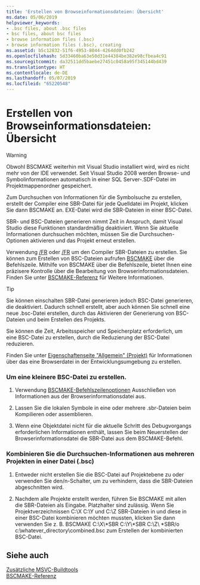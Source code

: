 ```yaml
---
title: 'Erstellen von Browseinformationsdateien: Übersicht'
ms.date: 05/06/2019
helpviewer_keywords:
- .bsc files, about .bsc files
- bsc files, about bsc files
- browse information files (.bsc)
- browse information files (.bsc), creating
ms.assetid: b5c12832-51f6-4953-8044-4264dd0fb242
ms.openlocfilehash: 5d33460ba63e50d31e44384be382e98cfbea4c91
ms.sourcegitcommit: da32511dd5baebe27451c0458a95f345144bd439
ms.translationtype: HT
ms.contentlocale: de-DE
ms.lasthandoff: 05/07/2019
ms.locfileid: "65220548"
---
```

# <a name="building-browse-information-files-overview"></a>Erstellen von Browseinformationsdateien: Übersicht


> [!WARNING]
> Obwohl BSCMAKE weiterhin mit Visual Studio installiert wird, wird es nicht mehr von der IDE verwendet. Seit Visual Studio 2008 werden Browse- und Symbolinformationen automatisch in einer SQL Server-.SDF-Datei im Projektmappenordner gespeichert.

Zum Durchsuchen von Informationen für die Symbolsuche zu erstellen, erstellt der Compiler eine SBR-Datei für jede Quelldatei im Projekt, klicken Sie dann BSCMAKE an. EXE-Datei wird die SBR-Dateien in einer BSC-Datei.

SBR- und BSC-Dateien generieren nimmt Zeit in Anspruch, damit Visual Studio diese Funktionen standardmäßig deaktiviert. Wenn Sie aktuelle Informationen durchsuchen möchten, müssen Sie die Durchsuchen-Optionen aktivieren und das Projekt erneut erstellen.

Verwendung [/FR](fr-fr-create-dot-sbr-file.md) oder [/FR](fr-fr-create-dot-sbr-file.md) um den Compiler SBR-Dateien zu erstellen. Sie können zum Erstellen von BSC-Dateien aufrufen [BSCMAKE](bscmake-command-line.md) über die Befehlszeile. Mithilfe von BSCMAKE über die Befehlszeile, bietet Ihnen eine präzisere Kontrolle über die Bearbeitung von Browserinformationsdateien. Finden Sie unter [BSCMAKE-Referenz](bscmake-reference.md) für Weitere Informationen.

> [!TIP]
>  Sie können einschalten SBR-Datei generieren jedoch BSC-Datei generieren, die deaktiviert. Dadurch schnell erstellt, aber auch können Sie schnell eine neue .bsc-Datei erstellen, durch das Aktivieren der Generierung von BSC-Dateien und beim Erstellen des Projekts.

Sie können die Zeit, Arbeitsspeicher und Speicherplatz erforderlich, um eine BSC-Datei zu erstellen, durch die Reduzierung der BSC-Datei reduzieren.

Finden Sie unter [Eigenschaftenseite "Allgemein" (Projekt)](general-property-page-project.md) für Informationen über das eine Browserdatei in der Entwicklungsumgebung zu erstellen.

### <a name="to-create-a-smaller-bsc-file"></a>Um eine kleinere BSC-Datei zu erstellen.

1. Verwendung [BSCMAKE-Befehlszeilenoptionen](bscmake-options.md) Ausschließen von Informationen aus der Browserinformationsdatei aus.

1. Lassen Sie die lokalen Symbole in eine oder mehrere .sbr-Dateien beim Kompilieren oder assemblieren.

1. Wenn eine Objektdatei nicht für die aktuelle Schritt des Debugvorgangs erforderlichen Informationen enthält, lassen Sie beim Neuerstellen der Browserinformationsdatei die SBR-Datei aus dem BSCMAKE-Befehl.

### <a name="to-combine-the-browse-information-from-several-projects-into-one-browser-file-bsc"></a>Kombinieren Sie die Durchsuchen-Informationen aus mehreren Projekten in einer Datei (.bsc)

1. Entweder nicht erstellen Sie die BSC-Datei auf Projektebene zu oder verwenden Sie den/n-Schalter, um zu verhindern, dass die SBR-Dateien abgeschnitten wird.

1. Nachdem alle Projekte erstellt werden, führen Sie BSCMAKE mit allen die SBR-Dateien als Eingabe. Platzhalter sind zulässig. Wenn Sie Projektverzeichnissen C:\X C:\Y und C:\Z SBR-Dateien in und diese in einer BSC-Datei kombinieren möchten mussten, klicken Sie dann verwenden Sie z. B. BSCMAKE C:\X\\\*SBR C:\Y\\\*SBR C:\Z\\ \*SBR/o c:\whatever_directory\combined.bsc zum Erstellen der kombinierten BSC-Datei.

## <a name="see-also"></a>Siehe auch

[Zusätzliche MSVC-Buildtools](c-cpp-build-tools.md)<br/>
[BSCMAKE-Referenz](bscmake-reference.md)

